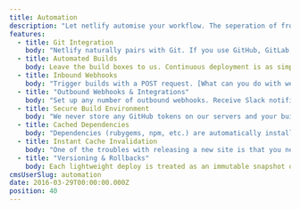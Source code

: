 ```yaml
---
title: Automation
description: "Let netlify automise your workflow. The seperation of frontend and backend opens up a whole new world of possibilities. But it also means a lot of manual work, manually integrating and managing different tools and processes. Until now."
features:
  - title: Git Integration
    body: "Netlify naturally pairs with Git. If you use GitHub, GitLab, BitBucket or just your own Private repo, we let you pull, change and push to manage your site."
  - title: Automated Builds
    body: Leave the build boxes to us. Continuous deployment is as simple as just telling us how and what to build. Then with standard git commands you can rapidly deploy your site.
  - title: Inbound Webhooks
    body: "Trigger builds with a POST request. [What can you do with webhooks?](https://www.netlify.com/docs/webhooks)"
  - title: "Outbound Webhooks & Integrations"
    body: "Set up any number of outbound webhooks. Receive Slack notifications for new form submissions, deploys or build failures. — [What can you do with webhooks?](https://www.netlify.com/docs/webhooks)"
  - title: Secure Build Environment
    body: "We never store any GitHub tokens on our servers and your builds are run in a completely locked down environment. — [Read more about GitHub tokens &amp; netlify](https://www.netlify.com/docs/github-permissions)"
  - title: Cached Dependencies
    body: "Dependencies (rubygems, npm, etc.) are automatically installed and cached between builds to keep build time down. — [Read more about dependencies and run times](https://www.netlify.com/docs/continuous-deployment)"
  - title: Instant Cache Invalidation
    body: "One of the troubles with releasing a new site is that you never know if a user has a cached version. Netlify invalidates the cache instantly, only serving the intended version across the globe. Never wait to see a live version again."
  - title: "Versioning & Rollbacks"
    body: Each lightweight deploy is treated as an immutable snapshot of the site. Rolling back as far as you’d like is just a matter of clicking the right version you want.
cmsUserSlug: automation
date: 2016-03-29T00:00:00.000Z
position: 40
---
```


